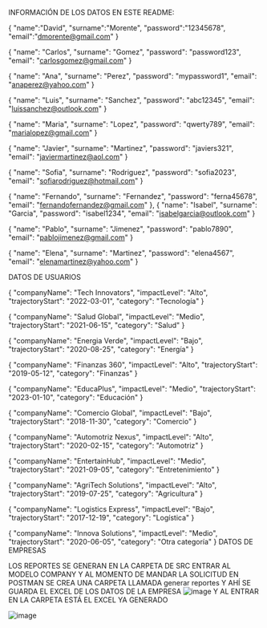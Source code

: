 INFORMACIÓN DE LOS DATOS EN ESTE README:

{
    "name":"David",
    "surname":"Morente",
    "password":"12345678",
    "email":"dmorente@gmail.com"
}

{
    "name": "Carlos",
    "surname": "Gomez",
    "password": "password123",
    "email": "carlosgomez@gmail.com"
  }
  
  {
    "name": "Ana",
    "surname": "Perez",
    "password": "mypassword1",
    "email": "anaperez@yahoo.com"
  }
  
  {
    "name": "Luis",
    "surname": "Sanchez",
    "password": "abc12345",
    "email": "luissanchez@outlook.com"
  }
  
  {
    "name": "Maria",
    "surname": "Lopez",
    "password": "qwerty789",
    "email": "marialopez@gmail.com"
  }
  
  {
    "name": "Javier",
    "surname": "Martinez",
    "password": "javiers321",
    "email": "javiermartinez@aol.com"
  }
  
  {
    "name": "Sofia",
    "surname": "Rodriguez",
    "password": "sofia2023",
    "email": "sofiarodriguez@hotmail.com"
  }
  
  {
    "name": "Fernando",
    "surname": "Fernandez",
    "password": "ferna45678",
    "email": "fernandofernandez@gmail.com"
  },
  {
    "name": "Isabel",
    "surname": "Garcia",
    "password": "isabel1234",
    "email": "isabelgarcia@outlook.com"
  }
  
  {
    "name": "Pablo",
    "surname": "Jimenez",
    "password": "pablo7890",
    "email": "pablojimenez@gmail.com"
  }
  
  {
    "name": "Elena",
    "surname": "Martinez",
    "password": "elena4567",
    "email": "elenamartinez@yahoo.com"
  }

DATOS DE USUARIOS

{
    "companyName": "Tech Innovators",
    "impactLevel": "Alto",
    "trajectoryStart": "2022-03-01",
    "category": "Tecnología"
  }
  
  {
    "companyName": "Salud Global",
    "impactLevel": "Medio",
    "trajectoryStart": "2021-06-15",
    "category": "Salud"
  }
  
  {
    "companyName": "Energia Verde",
    "impactLevel": "Bajo",
    "trajectoryStart": "2020-08-25",
    "category": "Energía"
  }
  
  {
    "companyName": "Finanzas 360",
    "impactLevel": "Alto",
    "trajectoryStart": "2019-05-12",
    "category": "Finanzas"
  }
  
  {
    "companyName": "EducaPlus",
    "impactLevel": "Medio",
    "trajectoryStart": "2023-01-10",
    "category": "Educación"
  }
  
  {
    "companyName": "Comercio Global",
    "impactLevel": "Bajo",
    "trajectoryStart": "2018-11-30",
    "category": "Comercio"
  }
  
  {
    "companyName": "Automotriz Nexus",
    "impactLevel": "Alto",
    "trajectoryStart": "2020-02-15",
    "category": "Automotriz"
  }
  
  {
    "companyName": "EntertainHub",
    "impactLevel": "Medio",
    "trajectoryStart": "2021-09-05",
    "category": "Entretenimiento"
  }
  
  {
    "companyName": "AgriTech Solutions",
    "impactLevel": "Alto",
    "trajectoryStart": "2019-07-25",
    "category": "Agricultura"
  }
  
  {
    "companyName": "Logistics Express",
    "impactLevel": "Bajo",
    "trajectoryStart": "2017-12-19",
    "category": "Logística"
  }
  
  {
    "companyName": "Innova Solutions",
    "impactLevel": "Medio",
    "trajectoryStart": "2020-06-05",
    "category": "Otra categoría"
  }
DATOS DE EMPRESAS

LOS REPORTES SE GENERAN EN LA CARPETA DE SRC ENTRAR AL MODELO COMPANY Y AL MOMENTO DE MANDAR LA SOLICITUD EN POSTMAN SE CREA UNA CARPETA LLAMADA generar reportes Y AHÍ SE GUARDA EL EXCEL DE LOS DATOS DE LA EMPRESA ![image](https://github.com/user-attachments/assets/59d6527e-eb01-4d56-afda-bf9a4a2a0aec)
Y AL ENTRAR EN LA CARPETA ESTÁ EL EXCEL YA GENERADO

![image](https://github.com/user-attachments/assets/48140d57-74b2-4991-ab4c-979c1ac140df)

